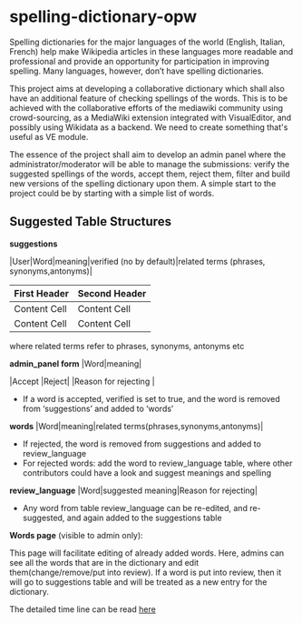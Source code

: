 spelling-dictionary-opw
=======================
Spelling dictionaries for the major languages of the world (English, Italian, French) help make Wikipedia articles in these languages more readable and professional and provide an opportunity for participation in improving spelling. 
Many languages, however, don’t have spelling dictionaries. 

This project aims at developing a collaborative dictionary which shall also have an additional feature of checking spellings of the words. 
This is to be achieved with the collaborative efforts of the mediawiki community using crowd-sourcing, as a MediaWiki extension integrated with VisualEditor, and possibly using Wikidata as a backend. We need to create something that's useful as VE module. 

The essence of the project shall aim to develop an admin panel where the administrator/moderator will be able to manage the submissions: verify the suggested spellings of the words, accept them, reject them, filter and build new versions of the spelling dictionary upon them. A simple start to the project could be by starting with a simple list of words.



**Suggested Table Structures**
---
**suggestions**

|User|Word|meaning|verified (no by default)|related terms (phrases, synonyms,antonyms)|

First Header  | Second Header
----------------- | -------------
Content Cell  | Content Cell
Content Cell  | Content Cell

where related terms refer to phrases, synonyms, antonyms etc

**admin_panel form**
|Word|meaning|

|Accept  |Reject|
|Reason for rejecting
|

- If a word is accepted, verified is set to true, and the word is removed from ‘suggestions’ and added to ‘words’ 

**words**
|Word|meaning|related terms(phrases,synonyms,antonyms)|

- If rejected, the word is removed from suggestions and added to review_language
- For rejected words: add the word to review_language table, where other contributors could have a look and suggest meanings and spelling

**review_language**
|Word|suggested meaning|Reason for rejecting|

- Any word from table review_language can be re-edited, and re-suggested, and again added to the suggestions table 

**Words page** (visible to admin only):

This page will facilitate editing of already added words. Here, admins can see all the words that are in the dictionary and edit them(change/remove/put into review). 
If a word is put into review, then it will go to suggestions table and will be treated as a new entry for the dictionary.


The detailed time line can be read [here](http://www.mediawiki.org/wiki/User:Ankitashukla/Proposal)
